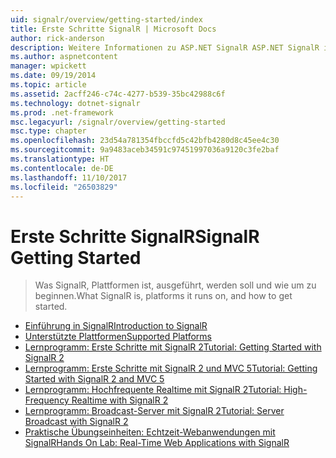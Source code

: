 ```yaml
---
uid: signalr/overview/getting-started/index
title: Erste Schritte SignalR | Microsoft Docs
author: rick-anderson
description: Weitere Informationen zu ASP.NET SignalR ASP.NET SignalR ist eine neue Bibliothek für ASP.NET-Entwickler,, die beim Entwickeln von Echtzeit-Webfunktionen erleichtert. SignalR ermöglicht Bi...
ms.author: aspnetcontent
manager: wpickett
ms.date: 09/19/2014
ms.topic: article
ms.assetid: 2acff246-c74c-4277-b539-35bc42988c6f
ms.technology: dotnet-signalr
ms.prod: .net-framework
msc.legacyurl: /signalr/overview/getting-started
msc.type: chapter
ms.openlocfilehash: 23d54a781354fbccfd5c42bfb4280d8c45ee4c30
ms.sourcegitcommit: 9a9483aceb34591c97451997036a9120c3fe2baf
ms.translationtype: HT
ms.contentlocale: de-DE
ms.lasthandoff: 11/10/2017
ms.locfileid: "26503829"
---
```

<a name="signalr-getting-started"></a><span data-ttu-id="0e0a6-104">Erste Schritte SignalR</span><span class="sxs-lookup"><span data-stu-id="0e0a6-104">SignalR Getting Started</span></span>
====================
> <span data-ttu-id="0e0a6-105">Was SignalR, Plattformen ist, ausgeführt, werden soll und wie um zu beginnen.</span><span class="sxs-lookup"><span data-stu-id="0e0a6-105">What SignalR is, platforms it runs on, and how to get started.</span></span>


- [<span data-ttu-id="0e0a6-106">Einführung in SignalR</span><span class="sxs-lookup"><span data-stu-id="0e0a6-106">Introduction to SignalR</span></span>](introduction-to-signalr.md)
- [<span data-ttu-id="0e0a6-107">Unterstützte Plattformen</span><span class="sxs-lookup"><span data-stu-id="0e0a6-107">Supported Platforms</span></span>](supported-platforms.md)
- [<span data-ttu-id="0e0a6-108">Lernprogramm: Erste Schritte mit SignalR 2</span><span class="sxs-lookup"><span data-stu-id="0e0a6-108">Tutorial: Getting Started with SignalR 2</span></span>](tutorial-getting-started-with-signalr.md)
- [<span data-ttu-id="0e0a6-109">Lernprogramm: Erste Schritte mit SignalR 2 und MVC 5</span><span class="sxs-lookup"><span data-stu-id="0e0a6-109">Tutorial: Getting Started with SignalR 2 and MVC 5</span></span>](tutorial-getting-started-with-signalr-and-mvc.md)
- [<span data-ttu-id="0e0a6-110">Lernprogramm: Hochfrequente Realtime mit SignalR 2</span><span class="sxs-lookup"><span data-stu-id="0e0a6-110">Tutorial: High-Frequency Realtime with SignalR 2</span></span>](tutorial-high-frequency-realtime-with-signalr.md)
- [<span data-ttu-id="0e0a6-111">Lernprogramm: Broadcast-Server mit SignalR 2</span><span class="sxs-lookup"><span data-stu-id="0e0a6-111">Tutorial: Server Broadcast with SignalR 2</span></span>](tutorial-server-broadcast-with-signalr.md)
- [<span data-ttu-id="0e0a6-112">Praktische Übungseinheiten: Echtzeit-Webanwendungen mit SignalR</span><span class="sxs-lookup"><span data-stu-id="0e0a6-112">Hands On Lab: Real-Time Web Applications with SignalR</span></span>](real-time-web-applications-with-signalr.md)
